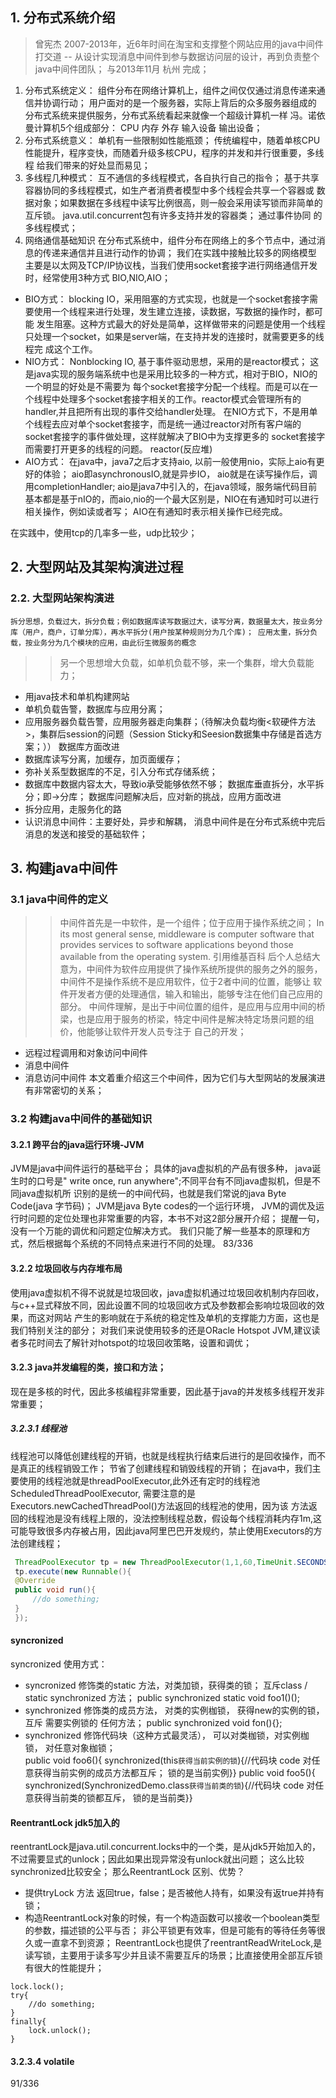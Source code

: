 ## 1. 分布式系统介绍
>  曾宪杰  2007-2013年，近6年时间在淘宝和支撑整个网站应用的java中间件打交道 -- 从设计实现消息中间件到参与数据访问层的设计，再到负责整个java中间件团队； 与2013年11月 杭州 完成；
1. 分布式系统定义：  组件分布在网络计算机上，组件之间仅仅通过消息传递来通信并协调行动； 用户面对的是一个服务器，实际上背后的众多服务器组成的
分布式系统来提供服务，分布式系统看起来就像一个超级计算机一样
冯。诺依曼计算机5个组成部分： CPU 内存 外存 输入设备 输出设备；
2. 分布式系统意义：  单机有一些限制如性能瓶颈； 传统编程中，随着单核CPU性能提升，程序变快，而随着升级多核CPU，程序的并发和并行很重要，多线程
给我们带来的好处显而易见；
3. 多线程几种模式：  互不通信的多线程模式，各自执行自己的指令； 基于共享容器协同的多线程模式，如生产者消费者模型中多个线程会共享一个容器或
数据对象；如果数据在多线程中读写比例很高，则一般会采用读写锁而非简单的互斥锁。 java.util.concurrent包有许多支持并发的容器类； 通过事件协同
的多线程模式；
4. 网络通信基础知识  在分布式系统中，组件分布在网络上的多个节点中，通过消息的传递来通信并且进行动作的协调； 我们在实践中接触比较多的网络模型
主要是以太网及TCP/IP协议栈，当我们使用socket套接字进行网络通信开发时，经常使用3种方式 BIO,NIO,AIO；
 * BIO方式： blocking IO，采用阻塞的方式实现，也就是一个socket套接字需要使用一个线程来进行处理，发生建立连接，读数据，写数据的操作时，都可能
 发生阻塞。这种方式最大的好处是简单，这样做带来的问题是使用一个线程只处理一个socket，如果是server端，在支持并发的连接时，就需要更多的线程完
 成这个工作。
 * NIO方式： Nonblocking IO, 基于事件驱动思想，采用的是reactor模式； 这是java实现的服务端系统中也是采用比较多的一种方式，相对于BIO，NIO的一个明显的好处是不需要为
 每个socket套接字分配一个线程。而是可以在一个线程中处理多个socket套接字相关的工作。reactor模式会管理所有的handler,并且把所有出现的事件交给handler处理。
 在NIO方式下，不是用单个线程去应对单个socket套接字，而是统一通过reactor对所有客户端的socket套接字的事件做处理，这样就解决了BIO中为支撑更多的
 socket套接字而需要打开更多的线程的问题。  reactor(反应堆)
 * AIO方式： 在java中，java7之后才支持aio, 以前一般使用nio，实际上aio有更好的体验；
 aio即asynchronousIO,就是异步IO， aio就是在读写操作后，调用completionHandler; 
 aio是java7中引入的，在java领域，服务端代码目前基本都是基于nIO的，而aio,nio的一个最大区别是，NIO在有通知时可以进行相关操作，例如读或者写；
 AIO在有通知时表示相关操作已经完成。
 
 在实践中，使用tcp的几率多一些，udp比较少；

 ## 2. 大型网站及其架构演进过程
 ### 2.2. 大型网站架构演进 
 `拆分思想，负载过大，拆分负载；例如数据库读写数据过大，读写分离，数据量太大，按业务分库（用户，商户，订单分库），再水平拆分(用户按某种规则分为几个库)；
 应用太重，拆分负载，按业务分为几个模块的应用，由此衍生微服务的概念`
 >> 另一个思想增大负载，如单机负载不够，来一个集群，增大负载能力；
   * 用java技术和单机构建网站
   * 单机负载告警，数据库与应用分离；
   * 应用服务器负载告警，应用服务器走向集群；（待解决负载均衡<软硬件方法>，集群后session的问题（Session Sticky和Seesion数据集中存储是首选方案；））
数据库方面改进  
   * 数据库读写分离，加缓存，加页面缓存；
   * 弥补关系型数据库的不足，引入分布式存储系统；
   * 数据库中数据内容太大，导致io承受能够依然不够； 数据库垂直拆分，水平拆分；即->分库；
数据库问题解决后，应对新的挑战，应用方面改进
   * 拆分应用，走服务化的路
   * 认识消息中间件：主要好处，异步和解耦， 消息中间件是在分布式系统中完后消息的发送和接受的基础软件；
   
 ## 3. 构建java中间件
 ### 3.1 java中间件的定义
 >> 中间件首先是一中软件，是一个组件；位于应用于操作系统之间；
 >> In its most general sense, middleware is computer software that provides services to software applications beyond those available from the operating system.
 引用维基百科 后个人总结大意为，中间件为软件应用提供了操作系统所提供的服务之外的服务，中间件不是操作系统不是应用软件，位于2者中间的位置，能够让
 软件开发者方便的处理通信，输入和输出，能够专注在他们自己应用的部分。
 中间件理解，是出于中间位置的组件，是应用与应用中间的桥梁，也是应用于服务的桥梁，特定中间件是解决特定场景问题的组价，他能够让软件开发人员专注于
 自己的开发；
  * 远程过程调用和对象访问中间件
  * 消息中间件
  * 消息访问中间件
 本文着重介绍这三个中间件，因为它们与大型网站的发展演进有非常密切的关系；
 
 ### 3.2 构建java中间件的基础知识
 #### 3.2.1 跨平台的java运行环境-JVM
 JVM是java中间件运行的基础平台； 具体的java虚拟机的产品有很多种， java诞生时的口号是" write once, run anywhere";不同平台有不同java虚拟机，但是不同java虚拟机所
 识别的是统一的中间代码，也就是我们常说的java Byte Code(java 字节码)；
 JVM是java Byte codes的一个运行环境， JVM的调优及运行时问题的定位处理也非常重要的内容，本书不对这2部分展开介绍； 提醒一句，没有一个万能的调优和问题定位解决方式。
 我们只能了解一些基本的原理和方式，然后根据每个系统的不同特点来进行不同的处理。
 83/336
#### 3.2.2 垃圾回收与内存堆布局
 使用java虚拟机不得不说就是垃圾回收，java虚拟机通过垃圾回收机制内存回收，与c++显式释放不同，因此设置不同的垃圾回收方式及参数都会影响垃圾回收的效果，而这对网站
 产生的影响就在于系统的稳定性及单机的支撑能力方面，这也是我们特别关注的部分；
 对我们来说使用较多的还是ORacle Hotspot JVM,建议读者多花时间去了解针对hotspot的垃圾回收策略，设置和调优；
 #### 3.2.3 java并发编程的类，接口和方法；
 现在是多核的时代，因此多核编程非常重要，因此基于java的并发核多线程开发非常重要；
 ##### 3.2.3.1 线程池
 线程池可以降低创建线程的开销，也就是线程执行结束后进行的是回收操作，而不是真正的线程销毁工作； 节省了创建线程和销毁线程的开销；
 在java中，我们主要使用的线程池就是threadPoolExecutor,此外还有定时的线程池ScheduledThreadPoolExecutor, 需要注意的是Executors.newCachedThreadPool()方法返回的线程池的使用，因为该
 方法返回的线程池是没有线程上限的，没法控制线程总数，假设每个线程消耗内存1m,这可能导致很多内存被占用，因此java阿里巴巴开发规约，禁止使用Executors的方法创建线程；
```java
 ThreadPoolExecutor tp = new ThreadPoolExecutor(1,1,60,TimeUnit.SECONDS,new LinkedBlockingQueue<Runnable>(count));
 tp.execute(new Runnable(){
 @Override 
 public void run(){
     //do something;
 }
 });
```
 #### syncronized
 syncronized 使用方式：
  * syncronized 修饰类的static 方法，对类加锁，获得类的锁； 互斥class / static  synchronized 方法；   public synchronized static void foo1()();
  * synchronized 修饰类的成员方法， 对类的实例枷锁， 获得new的实例的锁， 互斥 需要实例锁的 任何方法； public synchronized void fon(){};
  * synchronized 修饰代码块（这种方式最灵活）， 可以对类枷锁，对实例枷锁， 对任意对象枷锁；  
  public void foo6(){ synchronized(this`获得当前实例的锁`){//代码块 code 对任意获得当前实例的成员方法都互斥； 锁的是当前实例}}
  public void foo5(){ synchronized(SynchronizedDemo.class`获得当前类的锁`){//代码块 code 对任意获得当前类的锁都互斥， 锁的是当前类}}
 #### ReentrantLock jdk5加入的
 reentrantLock是java.util.concurrent.locks中的一个类，是从jdk5开始加入的，不过需要显式的unlock；因此如果出现异常没有unlock就出问题； 这么比较 synchronized比较安全；
 那么ReentrantLock 区别、优势？
 * 提供tryLock 方法 返回true，false；是否被他人持有，如果没有返true并持有锁；
 * 构造ReentrantLock对象的时候，有一个构造函数可以接收一个boolean类型的参数，描述锁的公平与否； 非公平锁更有效率，但是可能有的等待任务等很久或一直拿不到资源；
 ReentrantLock也提供了reentrantReadWriteLock,是读写锁，主要用于读多写少并且读不需要互斥的场景；比直接使用全部互斥锁有很大的性能提升；
 ```
 lock.lock();
 try{
     //do something;
 }
 finally{
     lock.unlock();
 }
 ```
 #### 3.2.3.4 volatile
 91/336
 
 
